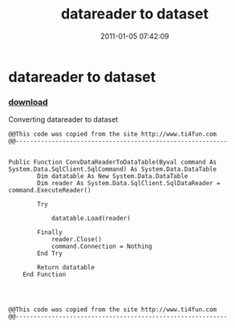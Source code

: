 ﻿---
pid:            2444
poster:         ti4fun
title:          datareader to dataset
date:           2011-01-05 07:42:09
format:         vbnet
parent:         0
parent:         0

---

# datareader to dataset

### [download](2444.vb)

Converting datareader to dataset	

```vbnet
@@This code was copied from the site http://www.ti4fun.com
@@-----------------------------------------------------------


Public Function ConvDataReaderToDataTable(Byval command As System.Data.SqlClient.SqlCommand) As System.Data.DataTable
        Dim datatable As New System.Data.DataTable
        Dim reader As System.Data.SqlClient.SqlDataReader = command.ExecuteReader()

        Try

            datatable.Load(reader)

        Finally
            reader.Close()
            command.Connection = Nothing
        End Try

        Return datatable
    End Function




@@This code was copied from the site http://www.ti4fun.com
@@-----------------------------------------------------------

```
